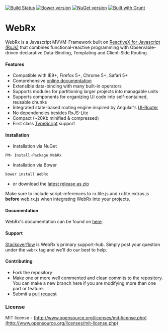 [![Build Status](https://travis-ci.org/oliverw/WebRx.png)](https://travis-ci.org/oliverw/WebRx)
[![Bower version](https://img.shields.io/bower/v/WebRx.svg)](https://github.com/oliverw/WebRx)
[![NuGet version](https://img.shields.io/nuget/v/WebRx.svg)](https://www.nuget.org/packages/WebRx/)
[![Built with Grunt](https://cdn.gruntjs.com/builtwith.png)](http://gruntjs.com/)


# WebRx

WebRx is a Javascript MVVM-Framework built on [ReactiveX for Javascript (RxJs)](http://reactivex.io) that combines functional-reactive programming with Observable-driven declarative Data-Binding, Templating and Client-Side Routing.

#### Features

- Compatible with IE9+, Firefox 5+, Chrome 5+, Safari 5+
- Comprehensive [online documentation](http://webrxjs.org/docs)
- Extensible data-binding with many built-in operators
- Supports modules for partitioning larger projects into managable units
- Supports components for organizing UI code into self-contained, reusable chunks
- Integrated state-based routing engine inspired by Angular's [UI-Router](https://github.com/angular-ui/ui-router)
- No dependencies besides RxJS-Lite
- Compact (~20Kb minified & compressed)
- First class [TypeScript](http://www.typescriptlang.org/) support

#### Installation

- Installation via NuGet
```bash
PM> Install-Package WebRx
```

- Installation via Bower
```bash
bower install WebRx
```

- or download the [latest release as zip](http://webrxjs.org/downloads/web.rx.zip)

Make sure to include script-references to rx.lite.js and rx.lite.extras.js **before** web.rx.js when integrating WebRx into your projects.

#### Documentation

WebRx's documentation can be found on [here](http://webrxjs.org/docs).

#### Support 

[Stackoverflow](https://stackoverflow.com/questions/tagged/webrx) is WebRx's primary support-hub. Simply post your question under the <code>webrx</code> tag and we'll do our best to help.

#### Contributing

- Fork the repository
- Make one or more well commented and clean commits to the repository. You can make a new branch here if you are modifying more than one part or feature.
- Submit a [pull request](https://help.github.com/articles/using-pull-requests/)

### License

MIT license - [http://www.opensource.org/licenses/mit-license.php](http://www.opensource.org/licenses/mit-license.php)
